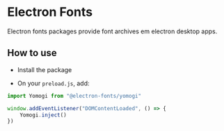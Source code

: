 # Electron Fonts

Electron fonts packages provide font archives em electron desktop apps.

## How to use

* Install the package

* On your `preload.js`, add:

```ts
import Yomogi from "@electron-fonts/yomogi"

window.addEventListener("DOMContentLoaded", () => {
    Yomogi.inject()
})
```